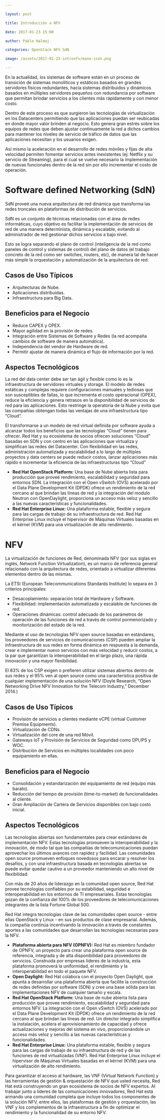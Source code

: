 ```yaml
---

layout: post

title: Introducción a NFV

date: 2017-01-23 15:00

author: Pablo Halmaj 

categories: OpenStack NFV SdN

image: /assets/2017-01-23-intronfv/mano-icon.png 

---
```


En la actualidad, los sistemas de software están en un proceso de transición de sistemas monolíticos y estáticos basados en grandes servidores físicos redundantes, hacia sistemas distribuidos y dinámicos basados en múltiples servidores pequeños con redundancia por software que permitan brindar servicios a los clientes más rápidamente y con menor costo.

Dentro de este proceso es que surgieron las tecnologías de virtualización en los Datacenters permitiendo que las aplicaciones puedan ser reubicadas en donde mayor valor brinden al negocio. Esto genera gran estrés sobre los equipos de redes que deben ajustar continuamente la red a dichos cambios para mantener los niveles de servicio de tráfico de datos que las aplicaciones necesitan y los usuarios exigen. 

Así mismo la aceleración en el desarrollo de redes móviles y fijas de alta velocidad permiten fomentar servicios antes inexistentes (ej: Netflix y su servicio de Streaming), para el cual se vuelve necesario la implementación de nuevas funcionales dentro de la red sin por ello incrementar el costo de operación.

# Software defined Networking (SdN)

SdN proveé una nueva arquitectura de red dinámica que transforma las redes troncales en plataformas de distribución de servicios.

SdN es un conjunto de técnicas relacionadas con el área de redes informáticas, cuyo objetivo es facilitar la implementación de servicios de red de una manera determinista, dinámica y escalable, evitando al administrador de red gestionar dichos servicios a bajo nivel.

Esto se logra separando el plano de control (inteligencia de la red como paneles de control y sistemas de control) del plano de datos (el trabajo concreto de la red como ser switches, routers, etc), de manera tal de hacer más simple la orquestación y automatización de la arquitectura de red.

## Casos de Uso Típicos

* Arquitecturas de Nube.
* Aplicaciones distribuidas.
* Infraestructura para Big Data.

## Beneficios para el Negocio

* Reduce CAPEX y OPEX.
* Mayor agilidad en la provisión de redes.
* Integración entre Sistemas de Software y Redes (la red acompaña cambios de software de manera automática).
* Independencia del vendor de Hardware de red.
* Permitir ajustar de manera dinámica el flujo de información por la red.

## Aspectos Tecnológicos

La red del data center debe ser tan ágil y flexible como lo es la infraestructura de servidores virtuales y storage. El modelo de redes estáticas y complejas requiere configuraciones manuales y tediosas que son susceptibles de fallas, lo que incrementa el costo operacional (OPEX), reduce la eficiencia y genera retrasos en la disponibilidad de servicios de red para las aplicaciones. Esto restringe la operatoria de la Nube y evita que las compañías obtengan todas las ventajas de una infraestructura tipo “Cloud”.

El transformarse a un modelo de red virtual definida por software ayuda a alcanzar todos los beneficios que las tecnologías “Cloud” tienen para ofrecer. Red Hat y su ecosistema de socios ofrecen soluciones “Cloud” basadas en SDN y con centro en las aplicaciones que virtualiza y simplifican las redes del Datacenter. Con flexibilidad en las redes, administración automatizada y escalabilidad a lo largo de múltiples proyectos y data centers se puede reducir costos, lanzar aplicaciones más rápido e incrementar la eficiencia de las infraestructuras tipo “Cloud”

* **Red Hat OpenStack Platform:** Una base de Nube abierta lista para producción que proveé rendimiento, escalabilidad y seguridad para entornos SDN. La integración con el Open vSwitch (OVS) acelerado por el Data Plane Development Kit (DPDK) ofrece un rendimiento de la red cercano al que brindan las líneas de red y la integración del modulo Neutron con OpenDaylight, proporciona un acceso más veloz y sencillo a las nuevas características y funcionalidades.
* **Red Hat Enterprise Linux:** Una plataforma estable, flexible y segura para las cargas de trabajo de su infraestructura de red. Red Hat Enterprise Linux incluye el hipervisor de Máquinas Virtuales basadas en el kérnel (KVM) para una virtualización de alto rendimiento.

# NFV

La virtualización de funciones de Red, denominada NFV (por sus siglas en inglés, Network Function Virtualization), es un marco de referencia general relacionado con la arquitectura de redes, orientado a virtualizar diferentes elementos dentro de las mismas.

La ETSI (European Telecommunications Standards Institute) lo separa en 3 criterios principales:

* Desacoplamiento: separación total de Hardware y Software.
* Flexibilidad: implementación automatizada y escalable de funciones de red.
* Operaciones dinámicas: control adecuado de los parámetros de operación de las funciones de red a través de control pormenorizado y monitorización del estado de la red.

Mediante el uso de tecnologías NFV open source basadas en estándares, los proveedores de servicios de comunicaciones (CSP) pueden ampliar la infraestructura de sus redes en forma dinámica en respuesta a la demanda, crear e implementar nuevo servicios con más velocidad y reducir costos, a la par que garantizan la interoperabilidad en el largo plazo, una rápida innovación y una mayor flexibilidad.

El 83% de los CSP exigen o prefieren utilizar sistemas abiertos dentro de sus redes y el 95% ven al open source como una característica positiva de cualquier implementación de una solución NFV (Doyle Research, “Open Networking Drive NFV Innovation for the Telecom Industry,” December 2014.)

## Casos de Uso Típicos

* Provisión de servicios a clientes mediante vCPE (virtual Customer Premise Equipments).
* Virtualización de CDNs.
* Virtualización del core de una red Móvil.
* Gateways IoT y Provisión de Servicios de Seguridad como DPI,IPS y WOC.
* Distribución de Servicios en múltiples localidades con poco equipamiento en ellas.

## Beneficios para el Negocio

* Consolidación y estandarización del equipamiento de red (equipo más barato).
* Reducción del tiempo de provisión (time-to-market) de funcionalidades al cliente.
* Gran Ampliación de Cartera de Servicios disponibles con bajo costo inicial.

## Aspectos Tecnológicos

Las tecnologías abiertas son fundamentales para crear estándares de implementación NFV. Estas tecnologías promueven la interoperabilidad y la innovación, de modo tal que las compañías de telecomunicaciones puedan aprovechar los últimos avances con rapidez y facilidad. Las comunidades open source promueven enfoques novedosos para encarar y resolver los desafíos, y con una infraestructura basada en tecnologías abiertas se puede evitar quedar cautivo a un proveedor manteniendo un alto nivel de flexibilidad.

Con más de 20 años de liderazgo en la comunidad open source, Red Hat provee tecnologías confiables por su estabilidad, seguridad e interoperabilidad en los entornos de TI empresariales. Estas tecnologías gozan de la confianza del 100% de los proveedores de telecomunicaciones integrantes de la lista Fortune Global 500.

Red Hat integra tecnologías clave de las comunidades open source - entre ellas OpenStack y Linux  - en sus productos de clase empresarial. Además, la compañía continúa incentivando la innovación a través de constantes aportes a las comunidades que desarrollan las tecnologías necesarias para la NFV.

* **Plataforma abierta para NFV (OPNFV):** Red Hat es miembro fundador de OPNFV, un proyecto para crear una plataforma open source de referencia, integrada y de alta disponibilidad para proveedores de servicios. Construida por empresas líderes de la industria, esta plataforma promoverá la uniformidad, el rendimiento y la interoperabilidad en todo el paquete NFV.
* **Open Daylight:** Red Hat colabora con el proyecto Open Daylight, que apunta a desarrollar una plataforma abierta que facilite la construcción de redes definidas por software (SDN) y cree una base sólida para las implementaciones NFV de cualquier tamaño y escala.
* **Red Hat OpenStack Platform:** Una base de nube abierta lista para producción que provee rendimiento, escalabilidad y seguridad para entornos NFV. La integración con el Open vSwitch (OVS) acelerado por el Data Plane Development Kit (DPDK) ofrece un rendimiento de la red cercano al que brindan las líneas de red. Un director integrado simplifica la instalación, acelera el aprovisionamiento de capacidad y ofrece actualizaciones y mejoras del sistema en vivo, proporcionándole un acceso más veloz y sencillo a las nuevas características y funcionalidades.
* **Red Hat Enterprise Linux:** Una plataforma estable, flexible y segura para las cargas de trabajo de su infraestructura de red y de las funciones de red virtualizadas (VNF). Red Hat Enterprise Linux incluye el hipervisor de Máquinas Virtuales basadas en el kérnel (KVM) para una virtualización de alto rendimiento.

Para garantizar el acceso al hardware, las VNF (Virtual Network Function)  y las herramientas de gestión & orquestación de NFV que usted necesita, Red Hat está construyendo un gran ecosistema de socios de NFV expertos. Al trabajar junto a líderes de las comunicaciones innovadores, Red Hat está armando una comunidad completa que incluye todos los componentes de la solución NFV, entre ellos, las plataformas de gestión y orquestación, las VNF y los complementos de la infraestructura a fin de optimizar el rendimiento y la funcionalidad de su entorno NFV.

